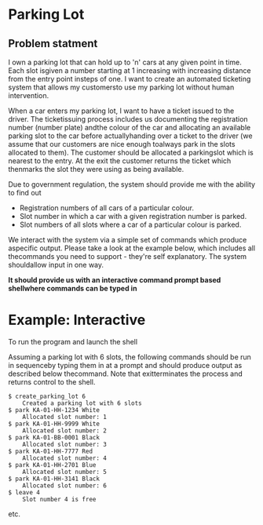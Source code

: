 # Parking Lot

## Problem statment

I own a parking lot that can hold up to 'n' cars at any given point in time. Each slot isgiven a number starting at 1 increasing with increasing distance from the entry point insteps of one. I want to create an automated ticketing system that allows my customersto use my parking lot without human intervention.

When a car enters my parking lot, I want to have a ticket issued to the driver. The ticketissuing process includes us documenting the registration number (number plate) andthe colour of the car and allocating an available parking slot to the car before actuallyhanding over a ticket to the driver (we assume that our customers are nice enough toalways park in the slots allocated to them). The customer should be allocated a parkingslot which is nearest to the entry. At the exit the customer returns the ticket which thenmarks the slot they were using as being available.

Due to government regulation, the system should provide me with the ability to find out

* Registration numbers of all cars of a particular colour.
* Slot number in which a car with a given registration number is parked.
* Slot numbers of all slots where a car of a particular colour is parked.

We interact with the system via a simple set of commands which produce aspecific output. Please take a look at the example below, which includes all thecommands you need to support - they're self explanatory. The system shouldallow input in one way.

**It should provide us with an interactive command prompt based shellwhere commands can be typed in**

# Example: Interactive

To run the program and launch the shell

Assuming a parking lot with 6 slots, the following commands should be run in sequenceby typing them in at a prompt and should produce output as described below thecommand. Note that ​​exit​​terminates the process and returns control to the shell.

```
$​ create_parking_lot 6
    Created a parking lot with 6 slots
$​ park KA-01-HH-1234 White
    Allocated slot number: 1
$​ park KA-01-HH-9999 White
    Allocated slot number: 2
$​ park KA-01-BB-0001 Black
    Allocated slot number: 3
$​ park KA-01-HH-7777 Red
    Allocated slot number: 4
$​ park KA-01-HH-2701 Blue
    Allocated slot number: 5
$​ park KA-01-HH-3141 Black
    Allocated slot number: 6
$​ leave 4
    Slot number 4 is free
```

etc.